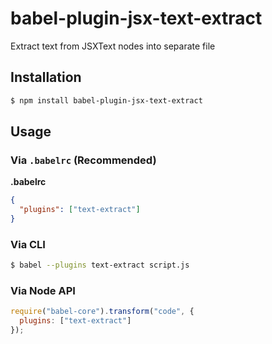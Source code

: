 # babel-plugin-jsx-text-extract

Extract text from JSXText nodes into separate file

## Installation

```sh
$ npm install babel-plugin-jsx-text-extract
```

## Usage

### Via `.babelrc` (Recommended)

**.babelrc**

```json
{
  "plugins": ["text-extract"]
}
```

### Via CLI

```sh
$ babel --plugins text-extract script.js
```

### Via Node API

```javascript
require("babel-core").transform("code", {
  plugins: ["text-extract"]
});
```
